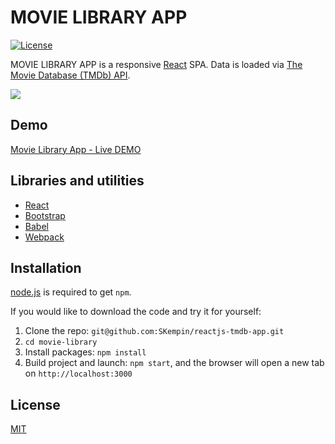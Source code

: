 # MOVIE LIBRARY APP

[![License](https://img.shields.io/badge/license-MIT-blue.svg?style=flat-square)](https://github.com/jeanbarascu/movie-library/tree/master/LICENCE)

MOVIE LIBRARY APP is a responsive [React](http://facebook.github.io/react/index.html) SPA. Data is loaded via [The Movie Database (TMDb) API](https://www.themoviedb.org/documentation/api).

![](https://github.com/jeanbarascu/movie-library/tree/master/public/movie-library-print-screen.jpg)

## Demo
[Movie Library App - Live DEMO](https://jeanbarascu.github.io/movie-library/)

## Libraries and utilities

* [React](http://facebook.github.io/react/index.html)
* [Bootstrap](http://getbootstrap.com/)
* [Babel](https://babeljs.io/)
* [Webpack](https://webpack.js.org/)

## Installation
[node.js](http://nodejs.org/download/) is required to get ``npm``.

If you would like to download the code and try it for yourself:

1. Clone the repo: `git@github.com:SKempin/reactjs-tmdb-app.git`
2. `cd movie-library`
3. Install packages: `npm install`
4. Build project and launch: `npm start`, and the browser will open a new tab on `http://localhost:3000`

## License
[MIT](https://github.com/jeanbarascu/movie-library/tree/master/LICENCE)